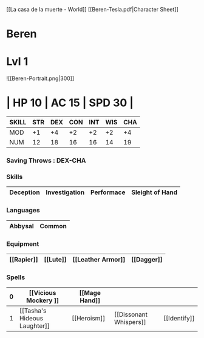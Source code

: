 [[La casa de la muerte - World]]    [[Beren-Tesla.pdf|Character Sheet]]

# Beren
# Lvl 1 
![[Beren-Portrait.png|300]]
# | HP 10 |  AC 15 | SPD 30 |

| SKILL | STR | DEX | CON | INT | WIS | CHA |
| ----- | --- | --- | --- | --- | --- | --- |
| MOD   | +1  | +4  | +2  | +2  | +2  | +4  |
| NUM   | 12  | 18  | 16  | 16  | 14  | 19  |

### Saving Throws :  DEX-CHA

### Skills
| Deception | Investigation | Performace | Sleight of Hand |
| --------- | ------------- | ---------- | -------- |

### Languages
| Abbysal | Common |
| ------- | ------ |

### Equipment
| [[Rapier]] | [[Lute]] | [[Leather Armor]] | [[Dagger]] |
| ---------- | -------- | --------------- | ---------- |

### Spells
| 0   | [[Vicious Mockery  ]]        | [[Mage Hand]]   |                        |              |
| --- | ---------------------------- | ----------- | ---------------------- | ------------ |
| 1   | [[Tasha's Hideous Laughter]] | [[Heroism]] | [[Dissonant Whispers]] | [[Identify]] |
